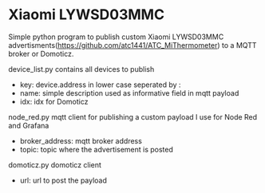 # Xiaomi LYWSD03MMC
Simple python program to publish custom Xiaomi LYWSD03MMC advertisments(https://github.com/atc1441/ATC_MiThermometer) to a MQTT broker or Domoticz.

device_list.py
contains all devices to publish
- key: device.address in lower case seperated by :
- name: simple description used as informative field in mqtt payload
- idx: idx for Domoticz

node_red.py
mqtt client for publishing a custom payload I use for Node Red and Grafana
- broker_address: mqtt broker address
- topic: topic where the advertisement is posted

domoticz.py
domoticz client
- url: url to post the payload
